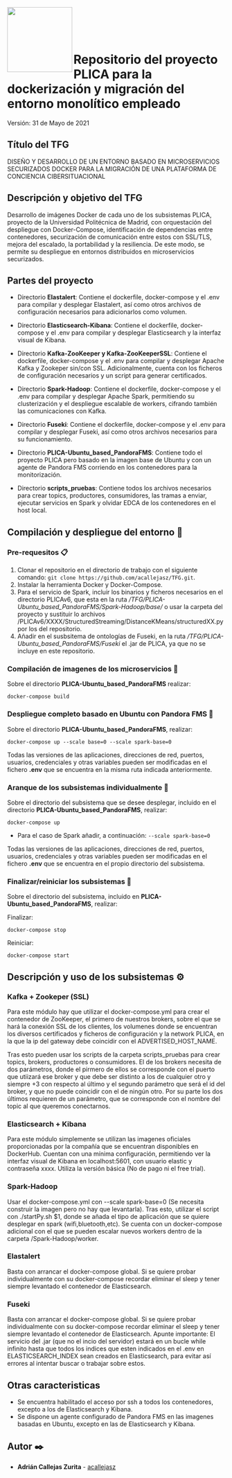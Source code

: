 <img  align="left" width="150" style="float: left;" src="https://www.upm.es/sfs/Rectorado/Gabinete%20del%20Rector/Logos/UPM/CEI/LOGOTIPO%20leyenda%20color%20JPG%20p.png">

<br/><br/><br/>

# Repositorio del proyecto PLICA para la dockerización y migración del entorno monolítico empleado

Versión: 31 de Mayo de 2021

## Título del TFG

DISEÑO Y DESARROLLO DE UN ENTORNO BASADO EN MICROSERVICIOS SECURIZADOS DOCKER PARA LA MIGRACIÓN DE UNA PLATAFORMA DE CONCIENCIA CIBERSITUACIONAL

## Descripción y objetivo del TFG

Desarrollo de imágenes Docker de cada uno de los subsistemas PLICA, proyecto de la Universidad Politécnica de Madrid, con orquestación del despliegue con Docker-Compose, identificación de dependencias entre contenedores, securización de comunicación entre estos con SSL/TLS, mejora del escalado, la portabilidad y la resiliencia. De este modo, se permite su despliegue en entornos distribuidos en microservicios securizados.

## Partes del proyecto
  
  - Directorio **Elastalert**: 
    Contiene el dockerfile, docker-compose y el .env para compilar y desplegar Elastalert, así como otros archivos de configuración necesarios para adicionarlos como volumen.
    
  - Directorio **Elasticsearch-Kibana**:
     Contiene el dockerfile, docker-compose y el .env para compilar y desplegar Elasticsearch y la interfaz visual de Kibana. 
    
  - Directorio **Kafka-ZooKeeper y Kafka-ZooKeeperSSL**:
     Contiene el dockerfile, docker-compose y el .env para compilar y desplegar Apache Kafka y Zookeper sin/con SSL. Adicionalmente, cuenta con los ficheros de configuración          necesarios y un script para generar certificados.
    
  - Directorio **Spark-Hadoop**:
    Contiene el dockerfile, docker-compose y el .env para compilar y desplegar Apache Spark, permitiendo su clusterización y el despliegue escalable de workers, cifrando también     las comunicaciones con Kafka.
  
  - Directorio **Fuseki**:
    Contiene el dockerfile, docker-compose y el .env para compilar y desplegar Fuseki, así como otros archivos necesarios para su funcionamiento.

  - Directorio **PLICA-Ubuntu_based_PandoraFMS**:
    Contiene todo el proyecto PLICA pero basado en la imagen base de Ubuntu y con un agente de Pandora FMS corriendo en los contenedores para la monitorización.

  - Directorio **scripts_pruebas**:
    Contiene todos los archivos necesarios para crear topics, productores, consumidores, las tramas a enviar, ejecutar servicios en Spark y olvidar EDCA de los contenedores en       el host local.

## Compilación y despliegue del entorno 🚀

### Pre-requesitos 📋

1. Clonar el repositorio en el directorio de trabajo con el siguiente comando: `git clone https://github.com/acallejasz/TFG.git`.
2. Instalar la herramienta Docker y Docker-Compose.
3. Para el servicio de Spark, incluir los binarios y ficheros necesarios en el directorio PLICAv6, que esta en la ruta _/TFG/PLICA-Ubuntu_based_PandoraFMS/Spark-Hadoop/base/_ o usar la carpeta del proyecto y sustituir lo archivos /PLICAv6/XXXX/StructuredStreaming/DistanceKMeans/structuredXX.py por los del repositorio. 
4. Añadir en el susbsitema de ontologías de Fuseki, en la ruta _/TFG/PLICA-Ubuntu_based_PandoraFMS/Fuseki_ el .jar de PLICA, ya que no se incluye en este repositorio.

### Compilación de imagenes de los microservicios 🔧

Sobre el directorio **PLICA-Ubuntu_based_PandoraFMS** realizar: 

```
docker-compose build
```

### Despliegue completo basado en Ubuntu con Pandora FMS 🔧

Sobre el directorio **PLICA-Ubuntu_based_PandoraFMS**, realizar: 

```
docker-compose up --scale base=0 --scale spark-base=0
```

Todas las versiones de las aplicaciones, direcciones de red, puertos, usuarios, credenciales y otras variables pueden ser modificadas en el fichero **.env** que se encuentra en la misma ruta indicada anteriormente.

### Aranque de los subsistemas individualmente 🔧

Sobre el directorio del subsistema que se desee desplegar, incluido en el directorio **PLICA-Ubuntu_based_PandoraFMS**, realizar: 

```
docker-compose up
```
* Para el caso de Spark añadir, a continuación: `--scale spark-base=0`

Todas las versiones de las aplicaciones, direcciones de red, puertos, usuarios, credenciales y otras variables pueden ser modificadas en el fichero **.env** que se encuentra en el propio directorio del subsistema.

### Finalizar/reiniciar los subsistemas 🔧

Sobre el directorio del subsistema, incluido en **PLICA-Ubuntu_based_PandoraFMS**, realizar: 

Finalizar:
```
docker-compose stop
```

Reiniciar:
```
docker-compose start
```

## Descripción y uso de los subsistemas ⚙️

### Kafka + Zookeper (SSL)

Para este módulo hay que utilizar el docker-compose.yml para crear el contenedor de ZooKeeper, el primero de nuestros brokers, sobre el que se hará la conexión SSL de los clientes, los volumenes donde se encuentran los diversos certificados y ficheros de configuración y la network PLICA, en la que la ip del gateway debe coincidir con el ADVERTISED_HOST_NAME. 

Tras esto pueden usar los scripts de la carpeta scripts_pruebas para crear topics, brokers, productores o consumidores. El de los brokers necesita de dos parámetros, donde el pirmero de ellos se corresponde con el puerto que utiizará ese broker y que debe ser distinto a los de cualquier otro y siempre +3 con respecto al último y el segundo parámetro que será el id del broker, y que no puede coincidir con el de ningún otro. Por su parte los dos últimos requieren de un parámetro, que se corresponde con el nombre del topic al que queremos conectarnos.

### Elasticsearch + Kibana

Para este módulo simplemente se utilizan las imagenes oficiales proporcionadas por la compañía que se encuentran disponibles en DockerHub. Cuentan con una mínima configuración, permitiendo ver la interfaz visual de Kibana en localhost:5601, con usuario elastic y contraseña xxxx. Utiliza la versión básica (No de pago ni el free trial).

### Spark-Hadoop

Usar el docker-compose.yml con --scale spark-base=0 (Se necesita construir la imagen pero no hay que levantarla). Tras esto, utilizar el script con ./startPy.sh $1, donde se añada el tipo de aplicación que se quiere desplegar en spark (wifi,bluetooth,etc). Se cuenta con un docker-compose adicional con el que se pueden escalar nuevos workers dentro de la carpeta /Spark-Hadoop/worker.

### Elastalert

Basta con arrancar el docker-compose global. Si se quiere probar individualmente con su docker-compose recordar eliminar el sleep y tener siempre levantado el contenedor de Elasticsearch.

### Fuseki

Basta con arrancar el docker-compose global. Si se quiere probar individualmente con su docker-compose recordar eliminar el sleep y tener siempre levantado el contenedor de Elasticsearch. Apunte importante: El servicio del .jar (que no el incio del servidor) estará en un bucle while infinito hasta que todos los indices que esten indicados en el .env en ELASTICSEARCH_INDEX sean creados en Elasticsearch, para evitar así errores al intentar buscar o trabajar sobre estos.

## Otras caracteristicas

  - Se encuentra habilitado el acceso por ssh a todos los contenedores, excepto a los de Elasticsearch y Kibana.
  - Se dispone un agente configurado de Pandora FMS en las imagenes basadas en Ubuntu, excepto en las de Elasticsearch y Kibana.

## Autor ✒️

* **Adrián Callejas Zurita** - [acallejasz](https://github.com/acallejasz)
